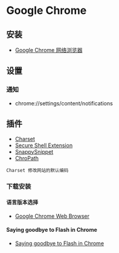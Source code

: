 # Google Chrome

## 安装

- [Google Chrome 网络浏览器](https://www.google.cn/intl/zh-CN/chrome/)

## 设置

### 通知

- chrome://settings/content/notifications

## 插件

- [Charset](https://chrome.google.com/webstore/detail/charset/oenllhgkiiljibhfagbfogdbchhdchml?utm_source=chrome-ntp-icon)
- [Secure Shell Extension](https://chrome.google.com/webstore/detail/secure-shell-extension/iodihamcpbpeioajjeobimgagajmlibd?utm_source=chrome-ntp-icon)
- [SnappySnippet](https://chrome.google.com/webstore/detail/snappysnippet/blfngdefapoapkcdibbdkigpeaffgcil/related)
- [ChroPath](https://chrome.google.com/webstore/detail/chropath/ljngjbnaijcbncmcnjfhigebomdlkcjo/reviews/?scrollchropath=true)

```shell
Charset 修改网站的默认编码
```

### 下载安装

#### 语言版本选择

- [Google Chrome Web Browser](https://www.google.com/intl/en_uk/chrome/)

#### Saying goodbye to Flash in Chrome

- [Saying goodbye to Flash in Chrome](https://www.blog.google/products/chrome/saying-goodbye-flash-chrome/)
